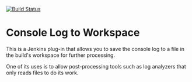 [![Build Status](https://travis-ci.org/deekayen/jenkins-log-console-log.svg?branch=master)](https://travis-ci.org/deekayen/jenkins-log-console-log)

# Console Log to Workspace

This is a Jenkins plug-in that allows you to save the console log to a file in the
build's workspace for further processing.

One of its uses is to allow post-processing tools such as log analyzers that
only reads files to do its work.
